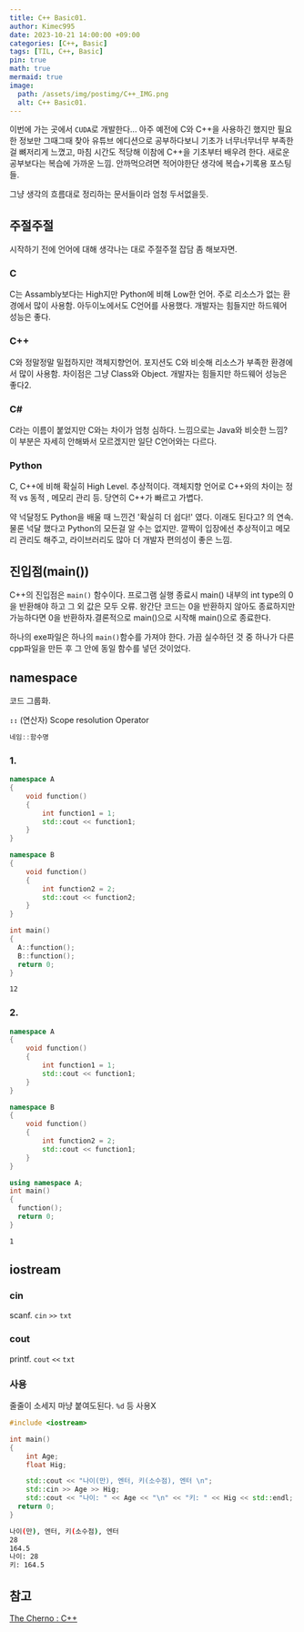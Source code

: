 ```yaml
---
title: C++ Basic01.
author: Kimec995
date: 2023-10-21 14:00:00 +09:00
categories: [C++, Basic]
tags: [TIL, C++, Basic]
pin: true
math: true
mermaid: true
image: 
  path: /assets/img/postimg/C++_IMG.png
  alt: C++ Basic01.
---
```

이번에 가는 곳에서 `CUDA`로 개발한다... 아주 예전에 C와 C++을 사용하긴 했지만 필요한 정보만 그때그때 찾아 유튜브 에디션으로 공부하다보니 기초가 너무너무너무 부족한걸 뼈저리게 느꼈고, 마침 시간도 적당해 이참에 C++을 기초부터 배우려 한다. 새로운 공부보다는 복습에 가까운 느낌. 안까먹으려면 적어야한단 생각에 복습+기록용 포스팅들.

그냥 생각의 흐름대로 정리하는 문서들이라 엄청 두서없을듯.

## 주절주절
시작하기 전에 언어에 대해 생각나는 대로 주절주절 잡담 좀 해보자면.

### C
C는 Assambly보다는 High지만 Python에 비해 Low한 언어. 주로 리소스가 없는 환경에서 많이 사용함. 아두이노에서도 C언어를 사용했다. 개발자는 힘들지만 하드웨어 성능은 좋다.

### C++
C와 정말정말 밀접하지만 객체지향언어. 포지션도 C와 비슷해 리소스가 부족한 환경에서 많이 사용함. 차이점은 그냥 Class와 Object. 개발자는 힘들지만 하드웨어 성능은 좋다2.

### C#
C라는 이름이 붙었지만 C와는 차이가 엄청 심하다. 느낌으로는 Java와 비슷한 느낌? 이 부분은 자세히 안해봐서 모르겠지만 일단 C언어와는 다르다.

### Python
C, C++에 비해 확실히 High Level. 추상적이다. 객체지향 언어로 C++와의 차이는 정적 vs 동적 , 메모리 관리 등. 당연히 C++가 빠르고 가볍다.

약 넉달정도 Python을 배울 때 느낀건 '확실히 더 쉽다!' 였다. 이래도 된다고? 의 연속. 물론 넉달 했다고 Python의 모든걸 알 수는 없지만. 깔짝이 입장에선 추상적이고 메모리 관리도 해주고, 라이브러리도 많아 더 개발자 편의성이 좋은 느낌.

## 진입점(main())
C++의 진입점은 `main()` 함수이다. 프로그램 실행 종료시 main() 내부의 int type의 0을 반환해야 하고 그 외 값은 모두 오류. 왕간단 코드는 0을 반환하지 않아도 종료하지만 가능하다면 0을 반환하자.결론적으로 main()으로 시작해 main()으로 종료한다.

하나의 exe파일은 하나의 `main()`함수를 가져야 한다. 가끔 실수하던 것 중 하나가 다른 cpp파일을 만든 후 그 안에 동일 함수를 넣던 것이었다.

## namespace
코드 그룹화.

**`::`** (연산자) Scope resolution Operator

``` C++
네임::함수명
```

### 1.
```C++
namespace A
{
	void function()
	{
		int function1 = 1;
		std::cout << function1;
	}
}

namespace B
{
	void function()
	{
		int function2 = 2;
		std::cout << function2;
	}
}

int main()
{
  A::function();
  B::function();
  return 0;
}
```

```bash
12
```

### 2.
```c++
namespace A
{
	void function()
	{
		int function1 = 1;
		std::cout << function1;
	}
}

namespace B
{
	void function()
	{
		int function2 = 2;
		std::cout << function1;
	}
}

using namespace A;
int main()
{
  function();
  return 0;
}
```

```bash
1
```

## iostream

### cin
scanf. `cin` `>>` `txt`

### cout
printf. `cout` `<<` `txt`

### 사용
줄줄이 소세지 마냥 붙여도된다. `%d` 등 사용X
```C++
#include <iostream>

int main()
{
	int Age;
	float Hig;

	std::cout << "나이(만), 엔터, 키(소수점), 엔터 \n";
	std::cin >> Age >> Hig;
	std::cout << "나이: " << Age << "\n" << "키: " << Hig << std::endl;
  return 0;
}
```

```bash
나이(만), 엔터, 키(소수점), 엔터
28
164.5
나이: 28
키: 164.5
```

## 참고

[The Cherno : C++](https://www.youtube.com/playlist?list=PLlrATfBNZ98dudnM48yfGUldqGD0S4FFb)

